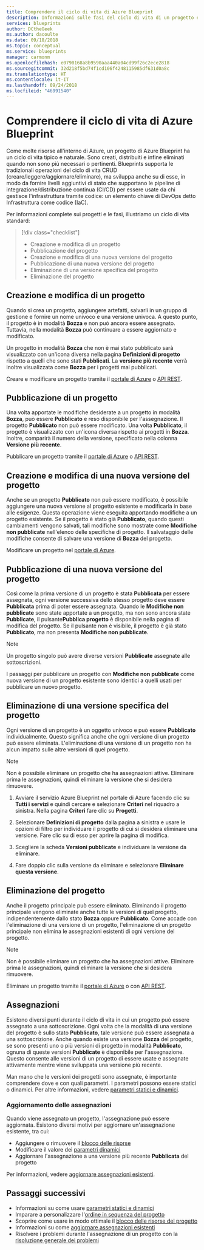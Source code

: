 ```yaml
---
title: Comprendere il ciclo di vita di Azure Blueprint
description: Informazioni sulle fasi del ciclo di vita di un progetto e sui dettagli di ognuna.
services: blueprints
author: DCtheGeek
ms.author: dacoulte
ms.date: 09/18/2018
ms.topic: conceptual
ms.service: blueprints
manager: carmonm
ms.openlocfilehash: e0790168a8b9590aaa440a04cd99f26c2ece2818
ms.sourcegitcommit: 32d218f5bd74f1cd106f4248115985df631d0a8c
ms.translationtype: HT
ms.contentlocale: it-IT
ms.lasthandoff: 09/24/2018
ms.locfileid: "46991540"
---
```

# <a name="understand-the-life-cycle-of-an-azure-blueprint"></a>Comprendere il ciclo di vita di Azure Blueprint

Come molte risorse all'interno di Azure, un progetto di Azure Blueprint ha un ciclo di vita tipico e naturale. Sono creati, distribuiti e infine eliminati quando non sono più necessari o pertinenti.
Blueprints supporta le tradizionali operazioni del ciclo di vita CRUD (creare/leggere/aggiornare/eliminare), ma sviluppa anche su di esse, in modo da fornire livelli aggiuntivi di stato che supportano le pipeline di integrazione/distribuzione continua (CI/CD) per essere usate da chi gestisce l'infrastruttura tramite codice: un elemento chiave di DevOps detto Infrastruttura come codice (IaC).

Per informazioni complete sui progetti e le fasi, illustriamo un ciclo di vita standard:

> [!div class="checklist"]
> - Creazione e modifica di un progetto
> - Pubblicazione del progetto
> - Creazione e modifica di una nuova versione del progetto
> - Pubblicazione di una nuova versione del progetto
> - Eliminazione di una versione specifica del progetto
> - Eliminazione del progetto

## <a name="creating-and-editing-a-blueprint"></a>Creazione e modifica di un progetto

Quando si crea un progetto, aggiungere artefatti, salvarli in un gruppo di gestione e fornire un nome univoco e una versione univoca. A questo punto, il progetto è in modalità **Bozza** e non può ancora essere assegnato. Tuttavia, nella modalità **Bozza** può continuare a essere aggiornato e modificato.

Un progetto in modalità **Bozza** che non è mai stato pubblicato sarà visualizzato con un'icona diversa nella pagina **Definizioni di progetto** rispetto a quelli che sono stati **Pubblicati**. La **versione più recente** verrà inoltre visualizzata come **Bozza** per i progetti mai pubblicati.

Creare e modificare un progetto tramite il [portale di Azure](../create-blueprint-portal.md#create-a-blueprint) o [API REST](../create-blueprint-rest-api.md#create-a-blueprint).

## <a name="publishing-a-blueprint"></a>Pubblicazione di un progetto

Una volta apportate le modifiche desiderate a un progetto in modalità **Bozza**, può essere **Pubblicato** e reso disponibile per l'assegnazione. Il progetto **Pubblicato** non può essere modificato.
Una volta **Pubblicato**, il progetto è visualizzato con un'icona diversa rispetto ai progetti in **Bozza**. Inoltre, comparirà il numero della versione, specificato nella colonna **Versione più recente**.

Pubblicare un progetto tramite il [portale di Azure](../create-blueprint-portal.md#publish-a-blueprint) o [API REST](../create-blueprint-rest-api.md#publish-a-blueprint).

## <a name="creating-and-editing-a-new-version-of-the-blueprint"></a>Creazione e modifica di una nuova versione del progetto

Anche se un progetto **Pubblicato** non può essere modificato, è possibile aggiungere una nuova versione al progetto esistente e modificarla in base alle esigenze. Questa operazione viene eseguita apportando modifiche a un progetto esistente. Se il progetto è stato già **Pubblicato**, quando questi cambiamenti vengono salvati, tali modifiche sono mostrate come **Modifiche non pubblicate** nell'elenco delle specifiche di progetto. Il salvataggio delle modifiche consente di salvare una versione di **Bozza** del progetto.

Modificare un progetto nel [portale di Azure](../create-blueprint-portal.md#edit-a-blueprint).

## <a name="publishing-a-new-version-of-the-blueprint"></a>Pubblicazione di una nuova versione del progetto

Così come la prima versione di un progetto è stata **Pubblicata** per essere assegnata, ogni versione successiva dello stesso progetto deve essere **Pubblicata** prima di poter essere assegnata. Quando le **Modifiche non pubblicate** sono state apportate a un progetto, ma non sono ancora state **Pubblicate**, il pulsante**Pubblica progetto** è disponibile nella pagina di modifica del progetto. Se il pulsante non è visibile, il progetto è già stato **Pubblicato**, ma non presenta **Modifiche non pubblicate**.

> [!NOTE]
> Un progetto singolo può avere diverse versioni **Pubblicate** assegnate alle sottoscrizioni.

I passaggi per pubblicare un progetto con **Modifiche non pubblicate** come nuova versione di un progetto esistente sono identici a quelli usati per pubblicare un nuovo progetto.

## <a name="deleting-a-specific-version-of-the-blueprint"></a>Eliminazione di una versione specifica del progetto

Ogni versione di un progetto è un oggetto univoco e può essere **Pubblicato** individualmente. Questo significa anche che ogni versione di un progetto può essere eliminata. L'eliminazione di una versione di un progetto non ha alcun impatto sulle altre versioni di quel progetto.

> [!NOTE]
> Non è possibile eliminare un progetto che ha assegnazioni attive. Eliminare prima le assegnazioni, quindi eliminare la versione che si desidera rimuovere.

1. Avviare il servizio Azure Blueprint nel portale di Azure facendo clic su **Tutti i servizi** e quindi cercare e selezionare **Criteri** nel riquadro a sinistra. Nella pagina **Criteri** fare clic su **Progetti**.

1. Selezionare **Definizioni di progetto** dalla pagina a sinistra e usare le opzioni di filtro per individuare il progetto di cui si desidera eliminare una versione. Fare clic su di esso per aprire la pagina di modifica.

1. Scegliere la scheda **Versioni pubblicate** e individuare la versione da eliminare.

1. Fare doppio clic sulla versione da eliminare e selezionare **Eliminare questa versione**.

## <a name="deleting-the-blueprint"></a>Eliminazione del progetto

Anche il progetto principale può essere eliminato. Eliminando il progetto principale vengono eliminate anche tutte le versioni di quel progetto, indipendentemente dallo stato **Bozza** oppure **Pubblicato**. Come accade con l'eliminazione di una versione di un progetto, l'eliminazione di un progetto principale non elimina le assegnazioni esistenti di ogni versione del progetto.

> [!NOTE]
> Non è possibile eliminare un progetto che ha assegnazioni attive. Eliminare prima le assegnazioni, quindi eliminare la versione che si desidera rimuovere.

Eliminare un progetto tramite il [portale di Azure](../create-blueprint-portal.md#delete-a-blueprint) o con [API REST](../create-blueprint-rest-api.md#delete-a-blueprint).

## <a name="assignments"></a>Assegnazioni

Esistono diversi punti durante il ciclo di vita in cui un progetto può essere assegnato a una sottoscrizione.
Ogni volta che la modalità di una versione del progetto è sullo stato **Pubblicato**, tale versione può essere assegnata a una sottoscrizione. Anche quando esiste una versione **Bozza** del progetto, se sono presenti uno o più versioni di progetto in modalità **Pubblicato**, ognuna di queste versioni **Pubblicate** è disponibile per l'assegnazione. Questo consente alle versioni di un progetto di essere usate e assegnate attivamente mentre viene sviluppata una versione più recente.

Man mano che le versioni dei progetti sono assegnate, è importante comprendere dove e con quali parametri. I parametri possono essere statici o dinamici. Per altre informazioni, vedere [parametri statici e dinamici](parameters.md).

### <a name="updating-assignments"></a>Aggiornamento delle assegnazioni

Quando viene assegnato un progetto, l'assegnazione può essere aggiornata. Esistono diversi motivi per aggiornare un'assegnazione esistente, tra cui:

- Aggiungere o rimuovere il [blocco delle risorse](resource-locking.md)
- Modificare il valore dei [parametri dinamici](parameters.md#dynamic-parameters)
- Aggiornare l'assegnazione a una versione più recente **Pubblicata** del progetto

Per informazioni, vedere [aggiornare assegnazioni esistenti](../how-to/update-existing-assignments.md).

## <a name="next-steps"></a>Passaggi successivi

- Informazioni su come usare [parametri statici e dinamici](parameters.md)
- Imparare a personalizzare l'[ordine in sequenza del progetto](sequencing-order.md)
- Scoprire come usare in modo ottimale il [blocco delle risorse del progetto](resource-locking.md)
- Informazioni su come [aggiornare assegnazioni esistenti](../how-to/update-existing-assignments.md)
- Risolvere i problemi durante l'assegnazione di un progetto con la [risoluzione generale dei problemi](../troubleshoot/general.md)